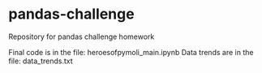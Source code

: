 # pandas-challenge
Repository for pandas challenge homework

Final code is in the file: heroesofpymoli_main.ipynb
Data trends are in the file: data_trends.txt
